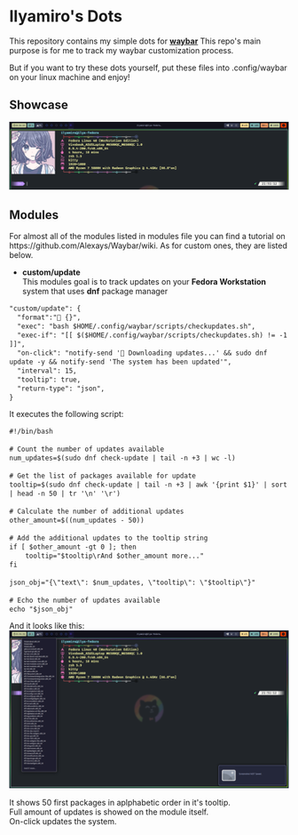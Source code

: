 <h1>Ilyamiro's Dots</h1>

This repository contains my simple dots for <b>[waybar](https://github.com/Alexays/Waybar)</b>
This repo's main purpose is for me to track my waybar customization process.

But if you want to try these dots yourself, 
put these files into .config/waybar on your linux machine and enjoy!

<h2>Showcase</h2>

![Screenshot 2](.github/source/showcase1.png)


<h2>Modules</h2>
For almost all of the modules listed in modules file you can find a tutorial on https://github.com/Alexays/Waybar/wiki. As for custom ones, they are listed below.

- **custom/update**<br>
This modules goal is to track updates on your **Fedora Workstation** system that uses **dnf** package manager
```
"custom/update": {
  "format":" {}",
  "exec": "bash $HOME/.config/waybar/scripts/checkupdates.sh",
  "exec-if": "[[ $($HOME/.config/waybar/scripts/checkupdates.sh) != -1 ]]",
  "on-click": "notify-send ' Downloading updates...' && sudo dnf update -y && notify-send 'The system has been updated'",
  "interval": 15,
  "tooltip": true,
  "return-type": "json",
}
```
It executes the following script:
```shell
#!/bin/bash

# Count the number of updates available
num_updates=$(sudo dnf check-update | tail -n +3 | wc -l)

# Get the list of packages available for update
tooltip=$(sudo dnf check-update | tail -n +3 | awk '{print $1}' | sort | head -n 50 | tr '\n' '\r')

# Calculate the number of additional updates
other_amount=$((num_updates - 50))

# Add the additional updates to the tooltip string
if [ $other_amount -gt 0 ]; then
    tooltip="$tooltip\rAnd $other_amount more..."
fi

json_obj="{\"text\": $num_updates, \"tooltip\": \"$tooltip\"}"

# Echo the number of updates available
echo "$json_obj"

```
And it looks like this:
![Screenshot 2](.github/source/showcase2.png)

It shows 50 first packages in aplphabetic order in it's tooltip.<br>
Full amount of updates is showed on the module itself.<br>
On-click updates the system.
